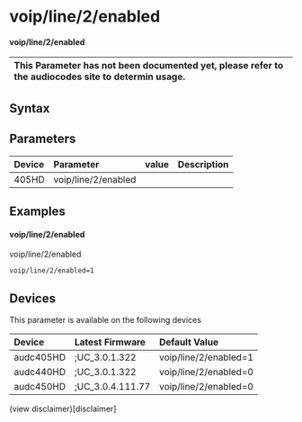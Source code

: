 ﻿---
description: voip/line/2/enabled
search: false
---

# voip/line/2/enabled

#### voip/line/2/enabled


| This Parameter has not been documented yet, please refer to the audiocodes site to determin usage.  | 
| :--- |

## Syntax

## Parameters
|Device|Parameter|value|Description|
|:---|:---|:---|:---|
| 405HD | voip/line/2/enabled |  |  |

## Examples
#### voip/line/2/enabled

voip/line/2/enabled

```
voip/line/2/enabled=1
```

## Devices
This parameter is available on the following devices

| Device | Latest Firmware | Default Value |
|:---|:---|:---|
| audc405HD | ;UC_3.0.1.322 | voip/line/2/enabled=1 
| audc440HD | ;UC_3.0.1.322 | voip/line/2/enabled=0 
| audc450HD | ;UC_3.0.4.111.77 | voip/line/2/enabled=0 

(view disclaimer)[disclaimer]
